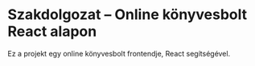 # Szakdolgozat – Online könyvesbolt React alapon

Ez a projekt egy online könyvesbolt frontendje, React segítségével.